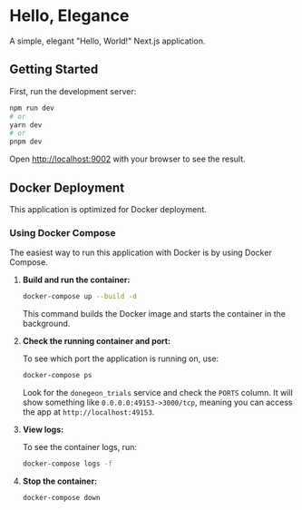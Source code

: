 # Hello, Elegance

A simple, elegant "Hello, World!" Next.js application.

## Getting Started

First, run the development server:

```bash
npm run dev
# or
yarn dev
# or
pnpm dev
```

Open [http://localhost:9002](http://localhost:9002) with your browser to see the result.

## Docker Deployment

This application is optimized for Docker deployment.

### Using Docker Compose

The easiest way to run this application with Docker is by using Docker Compose.

1.  **Build and run the container:**

    ```bash
    docker-compose up --build -d
    ```
    This command builds the Docker image and starts the container in the background.

2.  **Check the running container and port:**

    To see which port the application is running on, use:
    ```bash
    docker-compose ps
    ```
    Look for the `donegeon_trials` service and check the `PORTS` column. It will show something like `0.0.0.0:49153->3000/tcp`, meaning you can access the app at `http://localhost:49153`.

3.  **View logs:**

    To see the container logs, run:
    ```bash
    docker-compose logs -f
    ```

4.  **Stop the container:**

    ```bash
    docker-compose down
    ```
